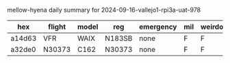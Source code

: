 mellow-hyena daily summary for 2024-09-16-vallejo1-rpi3a-uat-978

|hex|flight|model|reg|emergency|mil|weirdo|
|--|--|--|--|--|--|--|
|a14d63|VFR|WAIX|N183SB|none|F|F|
|a32de0|N30373|C162|N30373|none|F|F|
